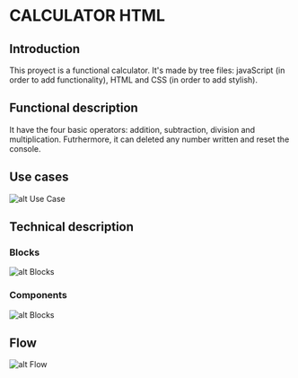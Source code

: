 # CALCULATOR HTML
## Introduction

This proyect is a functional calculator. It's made by tree files: javaScript (in order to add functionality), HTML and CSS (in order to add stylish).


## Functional description
It have the four basic operators: addition, subtraction, division and multiplication. Futrhermore, it can deleted any number written and reset the console.

## Use cases
![alt Use Case](/images/use-case.png)

## Technical description

### Blocks
![alt Blocks](/images/blocks.png)

### Components
![alt Blocks](/images/components.png)

## Flow
![alt Flow](/images/flow.png)